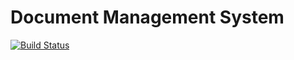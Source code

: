 # Document Management System
[![Build Status](https://travis-ci.org/andela-eefekemo/DMS.svg?branch=master)](https://travis-ci.org/andela-eefekemo/DMS)